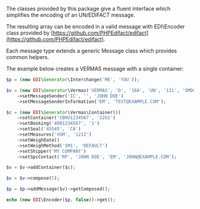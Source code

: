 The classes provided by this package give a fluent interface which simplifies the encoding of an UN/EDIFACT message.

The resulting array can be encoded in a valid message with EDI\Encoder class provided by [https://github.com/PHPEdifact/edifact](https://github.com/PHPEdifact/edifact).

Each message type extends a generic Message class which provides common helpers.

The example below creates a VERMAS message with a single container:

```php
$p = (new EDI\Generator\Interchange('ME', 'YOU'));

$v = (new EDI\Generator\Vermas('VERMAS', 'D', '16A', 'UN', '111', 'SMDG10'))
    ->setMessageSender('IC', '', 'JOHN DOE')
    ->setMessageSenderInformation('EM', 'TEST@EXAMPLE.COM');

$c = (new EDI\Generator\Vermas\Container())
    ->setContainer('CBHU1234567', '22G1')
    ->setBooking('4001234567', '1')
    ->setSeal('45545', 'CA')
    ->setMeasures('VGM', '1212')
    ->setWeighDate()
    ->setWeighMethod('SM1', 'DEFAULT')
    ->setShipper('MY COMPANY')
    ->setSpcContact('RP', 'JOHN DOE', 'EM', 'JOHN@EXAMPLE.COM');

$v = $v->addContainer($c);

$v = $v->compose(5);

$p = $p->addMessage($v)->getComposed();

echo (new EDI\Encoder($p, false))->get();
```

